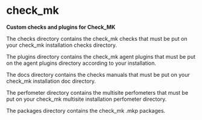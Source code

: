 check_mk
========

**Custom checks and plugins for Check_MK**


The checks directory contains the check_mk checks that must be put on your check_mk installation checks directory.

The plugins directory contains the check_mk agent plugins that must be put on the agent plugins directory according to your installation.

The docs directory contains the checks manuals that must be put on your check_mk installation doc directory.

The perfometer directory contains the multisite perfometers that must be put on your check_mk multisite installation perfometer directory.

The packages directory contains the check_mk .mkp packages.

